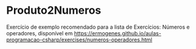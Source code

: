 # Produto2Numeros
Exercício de exemplo recomendado para a lista de Exercícios: Números e operadores, disponível em https://ermogenes.github.io/aulas-programacao-csharp/exercises/numeros-operadores.html
